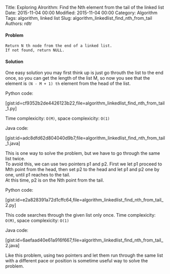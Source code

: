 Title: Exploring Alrorithm: Find the Nth element from the tail of the linked list
Date: 2015-11-04 00:00
Modified: 2015-11-04 00:00
Category: Algorithm
Tags: algorithm, linked list 
Slug: algorithm_linkedlist_find_nth_from_tail
Authors: rdtr

#### Problem

```
Return N th node from the end of a linked list. 
If not found, return NULL.
```

#### Solution

One easy solution you may first think up is just go throuth the list to the end once, so you can get the length of the list M, so now you see that the element is `(N - M + 1) th` element from the head of the list.

Python code:

[gist:id=cf9352b2de4426123b22,file=algorithm_linkedlist_find_nth_from_tail_1.py]

Time complexicity: `O(M)`, space complexicity: `O(1)`

Java code:

[gist:id=adc8dfd62d804040d9b7,file=algorithm_linkedlist_find_nth_from_tail_1.java]


This is one way to solve the problem, but we have to go through the same list twice.  
To avoid this, we can use two pointers p1 and p2. First we let p1 proceed to Mth point from the head, then set p2 to the head and let p1 and p2 one by one, until p1 reaches to the tail.  
At this time, p2 is on the Nth point from the tail.

Python code:

[gist:id=e2a828391a72d1cffc64,file=algorithm_linkedlist_find_nth_from_tail_2.py]

This code searches through the given list only once.
Time complexicity: `O(M)`, space complexicity: `O(1)`

Java code:

[gist:id=6aefaad40e61a916f667,file=algorithm_linkedlist_find_nth_from_tail_2.java]

Like this problem, using two pointers and let them run through the same list with a different pace or position is sometime useful way to solve the problem.